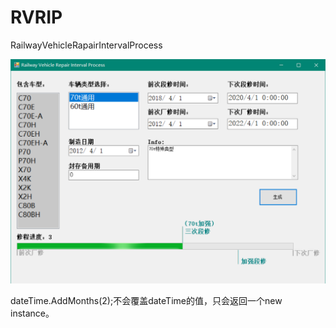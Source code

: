 # RVRIP
RailwayVehicleRapairIntervalProcess

![](https://raw.githubusercontent.com/SylvesterLi/RVRIP/master/Snip426.png?token=AD6JSTBLKQEUH36QUDIXZ4C6UWSVS)

dateTime.AddMonths(2);不会覆盖dateTime的值，只会返回一个new instance。
